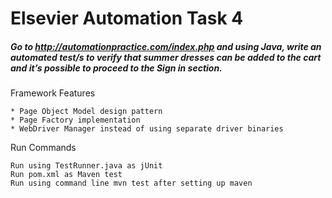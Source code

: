# Elsevier Automation Task 4 

##### Go to http://automationpractice.com/index.php and using Java, write an automated test/s to verify that summer dresses can be added to the cart and it’s possible to proceed to the Sign in section.

Framework Features

~~~~~~~~~~~~~~~
* Page Object Model design pattern
* Page Factory implementation
* WebDriver Manager instead of using separate driver binaries
~~~~~~~~~~~~~~~

Run Commands
 
 ~~~~~~~~~~~~~~
 Run using TestRunner.java as jUnit
 Run pom.xml as Maven test
 Run using command line mvn test after setting up maven



